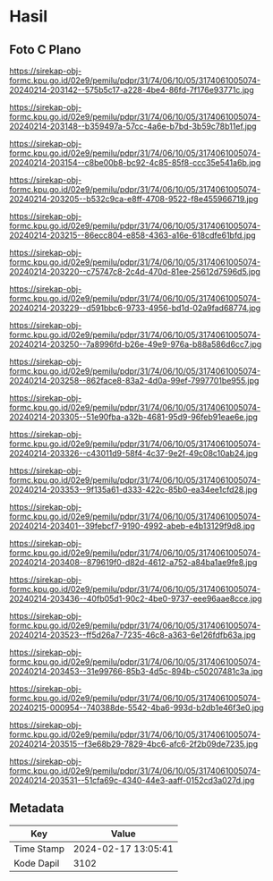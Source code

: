 # Hasil

## Foto C Plano

https://sirekap-obj-formc.kpu.go.id/02e9/pemilu/pdpr/31/74/06/10/05/3174061005074-20240214-203142--575b5c17-a228-4be4-86fd-7f176e93771c.jpg

https://sirekap-obj-formc.kpu.go.id/02e9/pemilu/pdpr/31/74/06/10/05/3174061005074-20240214-203148--b359497a-57cc-4a6e-b7bd-3b59c78b11ef.jpg

https://sirekap-obj-formc.kpu.go.id/02e9/pemilu/pdpr/31/74/06/10/05/3174061005074-20240214-203154--c8be00b8-bc92-4c85-85f8-ccc35e541a6b.jpg

https://sirekap-obj-formc.kpu.go.id/02e9/pemilu/pdpr/31/74/06/10/05/3174061005074-20240214-203205--b532c9ca-e8ff-4708-9522-f8e455966719.jpg

https://sirekap-obj-formc.kpu.go.id/02e9/pemilu/pdpr/31/74/06/10/05/3174061005074-20240214-203215--86ecc804-e858-4363-a16e-618cdfe61bfd.jpg

https://sirekap-obj-formc.kpu.go.id/02e9/pemilu/pdpr/31/74/06/10/05/3174061005074-20240214-203220--c75747c8-2c4d-470d-81ee-25612d7596d5.jpg

https://sirekap-obj-formc.kpu.go.id/02e9/pemilu/pdpr/31/74/06/10/05/3174061005074-20240214-203229--d591bbc6-9733-4956-bd1d-02a9fad68774.jpg

https://sirekap-obj-formc.kpu.go.id/02e9/pemilu/pdpr/31/74/06/10/05/3174061005074-20240214-203250--7a8996fd-b26e-49e9-976a-b88a586d6cc7.jpg

https://sirekap-obj-formc.kpu.go.id/02e9/pemilu/pdpr/31/74/06/10/05/3174061005074-20240214-203258--862face8-83a2-4d0a-99ef-7997701be955.jpg

https://sirekap-obj-formc.kpu.go.id/02e9/pemilu/pdpr/31/74/06/10/05/3174061005074-20240214-203305--51e90fba-a32b-4681-95d9-96feb91eae6e.jpg

https://sirekap-obj-formc.kpu.go.id/02e9/pemilu/pdpr/31/74/06/10/05/3174061005074-20240214-203326--c43011d9-58f4-4c37-9e2f-49c08c10ab24.jpg

https://sirekap-obj-formc.kpu.go.id/02e9/pemilu/pdpr/31/74/06/10/05/3174061005074-20240214-203353--9f135a61-d333-422c-85b0-ea34ee1cfd28.jpg

https://sirekap-obj-formc.kpu.go.id/02e9/pemilu/pdpr/31/74/06/10/05/3174061005074-20240214-203401--39febcf7-9190-4992-abeb-e4b13129f9d8.jpg

https://sirekap-obj-formc.kpu.go.id/02e9/pemilu/pdpr/31/74/06/10/05/3174061005074-20240214-203408--879619f0-d82d-4612-a752-a84ba1ae9fe8.jpg

https://sirekap-obj-formc.kpu.go.id/02e9/pemilu/pdpr/31/74/06/10/05/3174061005074-20240214-203436--40fb05d1-90c2-4be0-9737-eee96aae8cce.jpg

https://sirekap-obj-formc.kpu.go.id/02e9/pemilu/pdpr/31/74/06/10/05/3174061005074-20240214-203523--ff5d26a7-7235-46c8-a363-6e126fdfb63a.jpg

https://sirekap-obj-formc.kpu.go.id/02e9/pemilu/pdpr/31/74/06/10/05/3174061005074-20240214-203453--31e99766-85b3-4d5c-894b-c50207481c3a.jpg

https://sirekap-obj-formc.kpu.go.id/02e9/pemilu/pdpr/31/74/06/10/05/3174061005074-20240215-000954--740388de-5542-4ba6-993d-b2db1e46f3e0.jpg

https://sirekap-obj-formc.kpu.go.id/02e9/pemilu/pdpr/31/74/06/10/05/3174061005074-20240214-203515--f3e68b29-7829-4bc6-afc6-2f2b09de7235.jpg

https://sirekap-obj-formc.kpu.go.id/02e9/pemilu/pdpr/31/74/06/10/05/3174061005074-20240214-203531--51cfa69c-4340-44e3-aaff-0152cd3a027d.jpg


## Metadata

| Key        | Value               |
| ---------- | ------------------- |
| Time Stamp | 2024-02-17 13:05:41 |
| Kode Dapil | 3102                |



